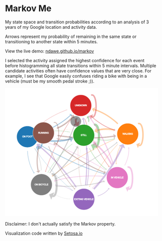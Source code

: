 # Markov Me

My state space and transition probabilities according to an analysis of 3 years
of my Google location and activity data.

Arrows represent my probability of remaining in the same state or transitioning
to another state within 5 minutes.

View the live demo: [ndawe.github.io/markov](https://ndawe.github.io/markov)

I selected the activity assigned the highest confidence for each event before
histogramming all state transitions within 5 minute intervals. Multiple
candidate activities often have confidence values that are very close. For
example, I see that Google easily confuses riding a bike with being in a
vehicle (must be my smooth pedal stroke ;)).

![](demo.png)

Disclaimer: I don't actually satisfy the Markov property.

Visualization code written by [Setosa.io](http://setosa.io)
